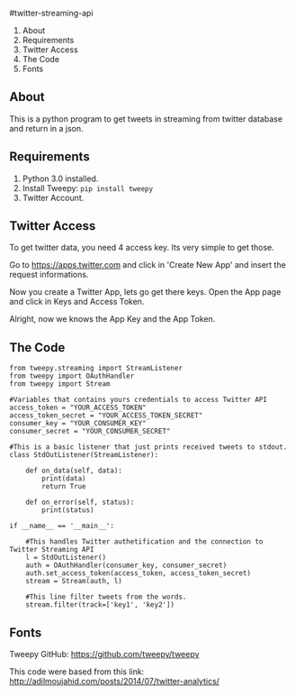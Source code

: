 #twitter-streaming-api

1. About
2. Requirements
3. Twitter Access
4. The Code
5. Fonts

## About

This is a python program to get tweets in streaming from twitter database and return in a json.

## Requirements

1. Python 3.0 installed.
2. Install Tweepy: ```pip install tweepy```
3. Twitter Account.

## Twitter Access

To get twitter data, you need 4 access key. Its very simple to get those.

Go to https://apps.twitter.com and click in 'Create New App' and insert the request informations.

Now you create a Twitter App, lets go get there keys. Open the App page and click in Keys and Access Token.

Alright, now we knows the App Key and the App Token.

## The Code

```
from tweepy.streaming import StreamListener
from tweepy import OAuthHandler
from tweepy import Stream

#Variables that contains yours credentials to access Twitter API 
access_token = "YOUR_ACCESS_TOKEN"
access_token_secret = "YOUR_ACCESS_TOKEN_SECRET"
consumer_key = "YOUR_CONSUMER_KEY"
consumer_secret = "YOUR_CONSUMER_SECRET"

#This is a basic listener that just prints received tweets to stdout.
class StdOutListener(StreamListener):
    
    def on_data(self, data):
        print(data)
        return True

    def on_error(self, status):
        print(status)

if __name__ == '__main__':

    #This handles Twitter authetification and the connection to Twitter Streaming API
    l = StdOutListener()
    auth = OAuthHandler(consumer_key, consumer_secret)
    auth.set_access_token(access_token, access_token_secret)
    stream = Stream(auth, l)

    #This line filter tweets from the words.
    stream.filter(track=['key1', 'key2'])
```

## Fonts

Tweepy GitHub: https://github.com/tweepy/tweepy

This code were based from this link: http://adilmoujahid.com/posts/2014/07/twitter-analytics/